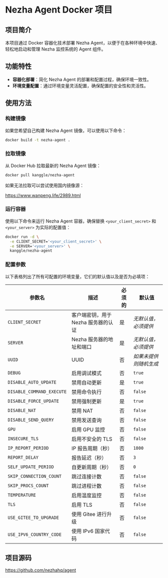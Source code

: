 # Nezha Agent Docker 项目

## 项目简介
本项目通过 Docker 容器化技术部署 Nezha Agent，以便于在各种环境中快速、轻松地启动和管理 Nezha 监控系统的 Agent 组件。

## 功能特性
- **容器化部署**：简化 Nezha Agent 的部署和配置过程，确保环境一致性。
- **环境变量配置**：通过环境变量灵活配置，确保配置的安全性和灵活性。

## 使用方法

### 构建镜像

如果您希望自己构建 Nezha Agent 镜像，可以使用以下命令：

```bash
docker build -t nezha-agent .
```

### 拉取镜像
从 Docker Hub 拉取最新的 Nezha Agent 镜像：

```bash
docker pull kanggle/nezha-agent
```

如果无法拉取可以尝试使用国内镜像源：

https://www.wanpeng.life/2989.html

### 运行容器
使用以下命令来运行 Nezha Agent 容器，确保替换 `<your_client_secret>` 和 `<your_server>` 为实际的配置值：

```bash
docker run -d \
  -e CLIENT_SECRET='<your_client_secret>' \
  -e SERVER='<your_server>' \
  kanggle/nezha-agent
```

### 配置参数

以下表格列出了所有可配置的环境变量，它们的默认值以及是否为必填项：


| 参数名                      | 描述                           | 必须的 | 默认值            |
|---------------------------|--------------------------------|-------|-------------------|
| `CLIENT_SECRET`           | 客户端密钥，用于 Nezha 服务器的认证 | 是    | *无默认值，必须提供* |
| `SERVER`                  | Nezha 服务器的地址和端口           | 是    | *无默认值，必须提供* |
| `UUID`                    | UUID                              | 否    | *如果未提供则随机生成*|
| `DEBUG`                   | 启用调试模式                       | 否    | `true`           |
| `DISABLE_AUTO_UPDATE`     | 禁用自动更新                       | 是   | `true`           |
| `DISABLE_COMMAND_EXECUTE` | 禁用命令执行                       | 否    | `false`           |
| `DISABLE_FORCE_UPDATE`    | 禁用强制更新                       | 是    | `true`        |
| `DISABLE_NAT`             | 禁用 NAT                          | 否    | `false`           |
| `DISABLE_SEND_QUERY`      | 禁用发送查询                       | 否    | `false`           |
| `GPU`                     | 启用 GPU 监控                      | 否    | `false`           |
| `INSECURE_TLS`            | 启用不安全的 TLS                   | 否    | `false`           |
| `IP_REPORT_PERIOD`        | IP 报告周期（秒）                  | 否    | `1800`            |
| `REPORT_DELAY`            | 报告延迟（秒）                     | 否    | `3`               |
| `SELF_UPDATE_PERIOD`      | 自更新周期（秒）                   | 否    | `0`               |
| `SKIP_CONNECTION_COUNT`   | 跳过连接计数                       | 否    | `false`           |
| `SKIP_PROCS_COUNT`        | 跳过进程计数                       | 否    | `false`           |
| `TEMPERATURE`             | 启用温度监控                       | 否    | `false`           |
| `TLS`                     | 启用 TLS                           | 否    | `false`           |
| `USE_GITEE_TO_UPGRADE`    | 使用 Gitee 进行升级                | 否    | `false`           |
| `USE_IPV6_COUNTRY_CODE`   | 使用 IPv6 国家代码                 | 否    | `false`           |


## 项目源码

https://github.com/nezhahq/agent
